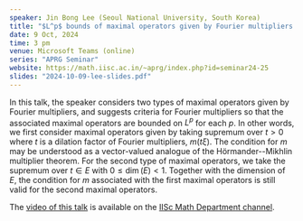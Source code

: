 ```yaml
---
speaker: Jin Bong Lee (Seoul National University, South Korea)
title: "$L^p$ bounds of maximal operators given by Fourier multipliers with some dilation sets"
date: 9 Oct, 2024
time: 3 pm
venue: Microsoft Teams (online)
series: "APRG Seminar"
website: https://math.iisc.ac.in/~aprg/index.php?id=seminar24-25
slides: "2024-10-09-lee-slides.pdf"
---
```


In this talk, the speaker considers two types of maximal operators given by Fourier multipliers, and suggests criteria for Fourier multipliers so that the associated maximal operators
are bounded on $L^p$ for each $p$. In other words, we first consider maximal operators given by taking supremum over $t > 0$ where $t$ is a dilation factor of Fourier multipliers,
$m(t\xi)$. The condition for $m$ may be understood as a vector-valued analogue of the H&ouml;rmander--Mikhlin multiplier theorem. For the second type of maximal operators, we take the
supremum over $t \in E$ with $0 \leq \dim(E) < 1$. Together with the dimension of $E$, the condition for $m$ associated with the first maximal operators is still valid for the second
maximal operators.

The [video of this talk](https://www.youtube.com/watch?v=yvp2-9Y3dCc&list=PLQXtaLhI1-1qxOEykh-1WOFkYuIzEE-ev) is available
on the [IISc Math Department channel](https://www.youtube.com/channel/UCR5Igvq9HScQKlPr-0coSIg/playlists).
